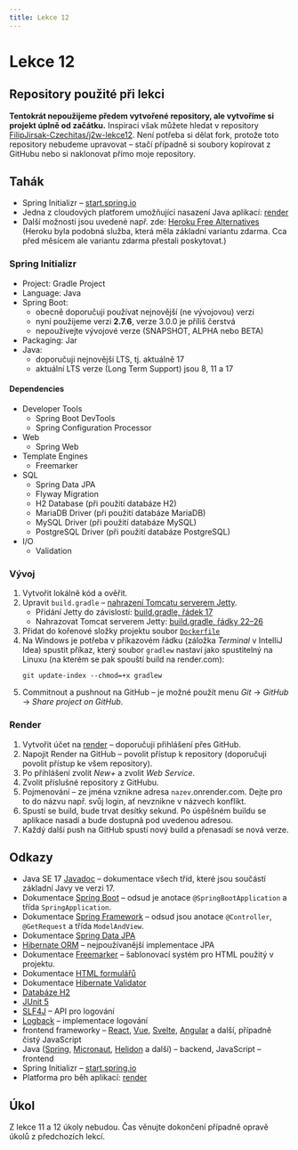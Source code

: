 ```yaml
---
title: Lekce 12
---
```


# Lekce 12

## Repository použité při lekci

**Tentokrát nepoužijeme předem vytvořené repository, ale vytvoříme si projekt úplně od začátku.** Inspiraci však můžete hledat v repository
[FilipJirsak-Czechitas/j2w-lekce12](https://github.com/FilipJirsak-Czechitas/j2w-lekce12).
Není potřeba si dělat fork, protože toto repository nebudeme upravovat – stačí případně si soubory kopírovat z GitHubu nebo si naklonovat přímo moje repository.

## Tahák
* Spring Initializr – [start.spring.io](https://start.spring.io)
* Jedna z cloudových platforem umožňující nasazení Java aplikací: [render](https://render.com)
* Další možnosti jsou uvedené např. zde: [Heroku Free Alternatives](https://github.com/Engagespot/heroku-free-alternatives) (Heroku byla podobná služba, která
  měla základní variantu zdarma. Cca před měsícem ale variantu zdarma přestali poskytovat.)

### Spring Initializr
* Project: Gradle Project
* Language: Java
* Spring Boot:
  * obecně doporučuji používat nejnovější (ne vývojovou) verzi
  * nyní použijeme verzi **2.7.6**, verze 3.0.0 je příliš čerstvá
  * nepoužívejte vývojové verze (SNAPSHOT, ALPHA nebo BETA)
* Packaging: Jar
* Java:
  * doporučuji nejnovější LTS, tj. aktuálně 17
  * aktuální LTS verze (Long Term Support) jsou 8, 11 a 17

#### Dependencies
* Developer Tools
  * Spring Boot DevTools
  * Spring Configuration Processor
* Web
  * Spring Web
* Template Engines
  * Freemarker
* SQL
  * Spring Data JPA
  * Flyway Migration
  * H2 Database (při použití databáze H2)
  * MariaDB Driver (při použití databáze MariaDB)
  * MySQL Driver (při použití databáze MySQL)
  * PostgreSQL Driver (při použití databáze PostgreSQL)
* I/O
  * Validation

### Vývoj
1. Vytvořit lokálně kód a ověřit.
1. Upravit `build.gradle` – [nahrazení Tomcatu serverem Jetty](https://github.com/FilipJirsak-Czechitas/j2w-lekce12/commit/4e6b5700282d68f003fac4c6001a45711d4b995d).
   * Přidání Jetty do závislostí: [build.gradle, řádek 17](https://github.com/FilipJirsak-Czechitas/j2w-lekce12/blob/9599feb28555274de7b6fb3202a170c6d6cc9c54/build.gradle#L17)
   * Nahrazovat Tomcat serverem Jetty: [build.gradle, řádky 22–26](https://github.com/FilipJirsak-Czechitas/j2w-lekce12/blob/9599feb28555274de7b6fb3202a170c6d6cc9c54/build.gradle#L22-L26)
1. Přidat do kořenové složky projektu soubor [`Dockerfile`](https://github.com/FilipJirsak-Czechitas/j2w-lekce12/blob/main/Dockerfile)
1. Na Windows je potřeba v příkazovém řádku (záložka *Terminal* v IntelliJ Idea) spustit příkaz, který soubor `gradlew` nastaví jako spustitelný na Linuxu (na kterém se pak spouští build na render.com):
   ```
   git update-index --chmod=+x gradlew
   ```
1. Commitnout a pushnout na GitHub – je možné použít menu *Git* → *GitHub* → *Share project on GitHub*.

### Render
1. Vytvořit účet na [render](https://render.com) – doporučuji přihlášení přes GitHub.
2. Napojit Render na GitHub – povolit přístup k repository (doporučuji povolit přístup ke všem repository).
2. Po přihlášení zvolit *New+* a zvolit *Web Service*.
3. Zvolit příslušné repository z GitHubu.
4. Pojmenování – ze jména vznikne adresa `nazev`.onrender.com. Dejte pro to do názvu např. svůj login, ať nevznikne v názvech konflikt.
5. Spustí se build, bude trvat desítky sekund. Po úspěšném buildu se aplikace nasadí a bude dostupná pod uvedenou adresou.
6. Každý další push na GitHub spustí nový build a přenasadí se nová verze.

## Odkazy

* Java SE 17 [Javadoc](https://docs.oracle.com/en/java/javase/17/docs/api/java.base/) – dokumentace všech tříd, které jsou součástí základní Javy ve verzi 17.
* Dokumentace [Spring Boot](https://spring.io/projects/spring-boot#learn) – odsud je anotace `@SpringBootApplication` a třída `SpringApplication`.
* Dokumentace [Spring Framework](https://spring.io/projects/spring-framework#learn) – odsud jsou anotace `@Controller`, `@GetRequest` a třída `ModelAndView`.
* Dokumentace [Spring Data JPA](https://spring.io/projects/spring-data-jpa)
* [Hibernate ORM](https://hibernate.org/orm/) – nejpoužívanější implementace JPA
* Dokumentace [Freemarker](https://freemarker.apache.org/docs/) – šablonovací systém pro HTML použitý v projektu.
* Dokumentace [HTML formulářů](https://developer.mozilla.org/en-US/docs/Learn/Forms)
* Dokumentace [Hibernate Validator](https://hibernate.org/validator/documentation/)
* [Databáze H2](http://www.h2database.com/html/main.html)
* [JUnit 5](https://junit.org/junit5/)
* [SLF4J](http://www.slf4j.org) – API pro logování
* [Logback](http://logback.qos.ch) – implementace logování
* frontend frameworky – [React](https://reactjs.org/), [Vue](https://vuejs.org/), [Svelte](https://svelte.dev/), [Angular](https://angular.io) a další, případně čistý JavaScript
* Java ([Spring](https://spring.io), [Micronaut](https://micronaut.io), [Helidon](https://helidon.io/) a další) – backend, JavaScript – frontend
* Spring Initializr – [start.spring.io](https://start.spring.io)
* Platforma pro běh aplikací: [render](https://render.com)

## Úkol
Z lekce 11 a 12 úkoly nebudou. Čas věnujte dokončení případně opravě úkolů z předchozích lekcí.
